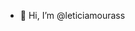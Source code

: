 - 👋 Hi, I’m @leticiamourass

<!---
leticiamourass/leticiamourass is a ✨ special ✨ repository because its `README.md` (this file) appears on your GitHub profile.
You can click the Preview link to take a look at your changes.
--->
